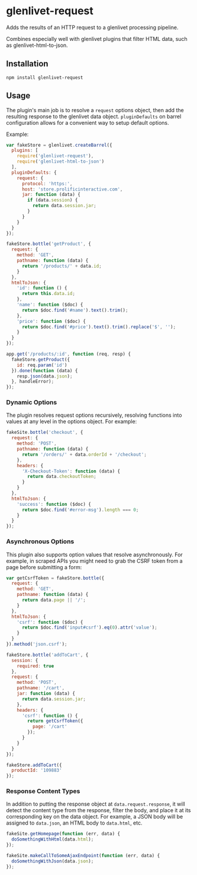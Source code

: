 # glenlivet-request

Adds the results of an HTTP request to a glenlivet processing pipeline.

Combines especially well with glenlivet plugins that filter HTML data, such as glenlivet-html-to-json.

## Installation

`npm install glenlivet-request`

## Usage

The plugin's main job is to resolve a `request` options object, then add the resulting response to the glenlivet data object. `pluginDefaults` on barrel configuration allows for a convenient way to setup default options.

Example:

```javascript
var fakeStore = glenlivet.createBarrel({
  plugins: [
    require('glenlivet-request'),
    require('glenlivet-html-to-json')
  ],
  pluginDefaults: {
    request: {
      protocol: 'https:',
      host: 'store.prolificinteractive.com',
      jar: function (data) {
        if (data.session) {
          return data.session.jar;
        }
      }
    }
  }
});

fakeStore.bottle('getProduct', {
  request: {
    method: 'GET',
    pathname: function (data) {
      return '/products/' + data.id;
    }
  },
  htmlToJson: {
    'id': function () {
      return this.data.id;
    },
    'name': function ($doc) {
      return $doc.find('#name').text().trim();
    },
    'price': function ($doc) {
      return $doc.find('#price').text().trim().replace('$', '');
    }
  }
});

app.get('/products/:id', function (req, resp) {
  fakeStore.getProduct({
    id: req.param('id')
  }).done(function (data) {
    resp.json(data.json);
  }, handleError);
});
```

### Dynamic Options

The plugin resolves request options recursively, resolving functions into values at any level in the options object. For example:

```javascript
fakeSite.bottle('checkout', {
  request: {
    method: 'POST',
    pathname: function (data) {
      return '/orders/' + data.orderId + '/checkout';
    },
    headers: {
      'X-Checkout-Token': function (data) {
        return data.checkoutToken;
      }
    }
  },
  htmlToJson: {
    'success': function ($doc) {
      return $doc.find('#error-msg').length === 0;
    }
  }
});
```

### Asynchronous Options

This plugin also supports option values that resolve asynchronously. For example, in scraped APIs you might need to grab the CSRF token from a page before submitting a form:

```javascript
var getCsrfToken = fakeStore.bottle({
  request: {
    method: 'GET',
    pathname: function (data) {
      return data.page || '/';
    }
  },
  htmlToJson: {
    'csrf': function ($doc) {
      return $doc.find('input#csrf').eq(0).attr('value');
    }
  }
}).method('json.csrf');

fakeStore.bottle('addToCart', {
  session: {
    required: true
  },
  request: {
    method: 'POST',
    pathname: '/cart',
    jar: function (data) {
      return data.session.jar;
    },
    headers: {
      'csrf': function () {
        return getCsrfToken({
          page: '/cart'
        });
      }
    }
  }
});

fakeStore.addToCart({
  productId: '109883'
});
```

### Response Content Types

In addition to putting the response object at `data.request.response`, it will detect the content type from the response, filter the body, and place it at its corresponding key on the data object. For example, a JSON body will be assigned to `data.json`, an HTML body to `data.html`, etc.

```javascript
fakeSite.getHomepage(function (err, data) {
  doSomethingWithHtml(data.html);
});

fakeSite.makeCallToSomeAjaxEndpoint(function (err, data) {
  doSomethingWithJson(data.json);
});
```

